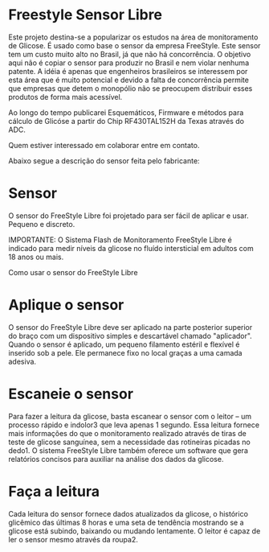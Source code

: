# Freestyle Sensor Libre

Este projeto destina-se a popularizar os estudos na área de monitoramento de Glicose. É usado como base o sensor da empresa FreeStyle. Este sensor tem um custo muito alto no Brasil, já que não há concorrência.
O objetivo aqui não é copiar o sensor para produzir no Brasil e nem violar nenhuma patente. A idéia é apenas que engenheiros brasileiros se interessem por esta área que é muito potencial e devido a falta de concorrência permite que empresas que detem o monopólio não se preocupem distribuir esses produtos de forma mais acessível.

Ao longo do tempo publicarei Esquemáticos, Firmware e métodos para cálculo de Glicóse a partir do Chip RF430TAL152H da Texas através do ADC.

Quem estiver interessado em colaborar entre em contato.

Abaixo segue a descrição do sensor feita pelo fabricante:

# Sensor

O sensor do FreeStyle Libre foi projetado para ser fácil de aplicar e usar. Pequeno e discreto.

IMPORTANTE: O Sistema Flash de Monitoramento FreeStyle Libre é indicado para medir níveis da glicose no fluído intersticial em adultos com 18 anos ou mais.

Como usar o sensor do FreeStyle Libre

# Aplique o sensor
O sensor do FreeStyle Libre deve ser aplicado na parte posterior superior do braço com um dispositivo simples e descartável chamado "aplicador". Quando o sensor é aplicado, um pequeno filamento estéril e flexível é inserido sob a pele. Ele permanece fixo no local graças a uma camada adesiva.

# Escaneie o sensor
Para fazer a leitura da glicose, basta escanear o sensor com o leitor – um processo rápido e indolor3 que leva apenas 1 segundo. Essa leitura fornece mais informações do que o monitoramento realizado através de tiras de teste de glicose sanguínea, sem a necessidade das rotineiras picadas no dedo1. O sistema FreeStyle Libre também oferece um software que gera relatórios concisos para auxiliar na análise dos dados da glicose.

# Faça a leitura
Cada leitura do sensor fornece dados atualizados da glicose, o histórico glicêmico das últimas 8 horas e uma seta de tendência mostrando se a glicose está subindo, baixando ou mudando lentamente. O leitor é capaz de ler o sensor mesmo através da roupa2.
